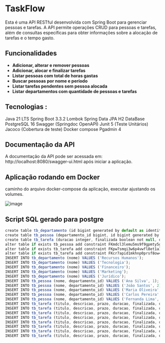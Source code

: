 # TaskFlow

Esta é uma API RESTful desenvolvida com Spring Boot para gerenciar pessoas e tarefas. A API permite operações CRUD para pessoas e tarefas, além de consultas específicas para obter informações sobre a alocação de tarefas e o tempo gasto.


## Funcionalidades

- **Adicionar, alterar e remover pessoas**
- **Adicionar, alocar e finalizar tarefas**
- **Listar pessoas com total de horas gastas**
- **Buscar pessoas por nome e período**
- **Listar tarefas pendentes sem pessoa alocada**
- **Listar departamentos com quantidade de pessoas e tarefas**


## Tecnologias : 
Java 21 LTS
Spring Boot  3.3.2 
Lombok
Spring Data JPA
H2 DataBase 
PostgreSQL 16
Swagger (Springdoc OpenAPI)
Junit 5 (Teste Unitários)
Jacoco (Cobertura de teste)
Docker compose 
Pgadmin 4


## Documentação da API
A documentação da API pode ser acessada em: http://localhost:8080/swagger-ui.html após iniciar a aplicação.

## Aplicação rodando em Docker

caminho do arquivo docker-compose da aplicação, executar ajustando os volumes. 

![image](https://github.com/user-attachments/assets/7b849639-c12e-49bc-a397-2e37844b5850)

## Script SQL gerado para postgre

```js 
create table tb_departamento (id bigint generated by default as identity, nome varchar(255), primary key (id));
create table tb_pessoa (departamento_id bigint, id bigint generated by default as identity, nome varchar(255), primary key (id));
create table tb_tarefa (duracao integer, finalizada boolean not null, departamento_id bigint, id bigint generated by default as identity, pessoa_id bigint, prazo TIMESTAMP WITHOUT TIME ZONE, descricao TEXT, titulo varchar(255), primary key (id));
alter table if exists tb_pessoa add constraint FKmdcl3lemu5ms9f9gpmty5gs8e foreign key (departamento_id) references tb_departamento;
alter table if exists tb_tarefa add constraint FKpw7smqi3w6p4vwfl8et1a1gop foreign key (departamento_id) references tb_departamento;
alter table if exists tb_tarefa add constraint FKcr7apid1mkhnp0prsf8ow4h5p foreign key (pessoa_id) references tb_pessoa;
INSERT INTO tb_departamento (nome) VALUES ('Recursos Humanos');
INSERT INTO tb_departamento (nome) VALUES ('Tecnologia');
INSERT INTO tb_departamento (nome) VALUES ('Financeiro');
INSERT INTO tb_departamento (nome) VALUES ('Marketing');
INSERT INTO tb_departamento (nome) VALUES ('Jurídico');
INSERT INTO tb_pessoa (nome, departamento_id) VALUES ('Ana Silva', 1);
INSERT INTO tb_pessoa (nome, departamento_id) VALUES ('João Santos', 2);
INSERT INTO tb_pessoa (nome, departamento_id) VALUES ('Maria Oliveira', 3);
INSERT INTO tb_pessoa (nome, departamento_id) VALUES ('Carlos Pereira', 4);
INSERT INTO tb_pessoa (nome, departamento_id) VALUES ('Fernanda Lima', 5);
INSERT INTO tb_tarefa (titulo, descricao, prazo, duracao, finalizada, departamento_id, pessoa_id) VALUES ('Recrutar novo funcionário', 'Recrutamento para a vaga de desenvolvedor', '2024-08-30 10:00:00', 100, true, 1, 1);
INSERT INTO tb_tarefa (titulo, descricao, prazo, duracao, finalizada, departamento_id, pessoa_id) VALUES ('Desenvolver nova funcionalidade', 'Implementar novo módulo no sistema', '2024-09-15 17:00:00', 120, true, 2, 2);
INSERT INTO tb_tarefa (titulo, descricao, prazo, duracao, finalizada, departamento_id, pessoa_id) VALUES ('Revisar relatórios financeiros', 'Analisar relatórios do último trimestre', '2024-08-25 15:00:00', 180, true, 3, 3);
INSERT INTO tb_tarefa (titulo, descricao, prazo, duracao, finalizada, departamento_id, pessoa_id) VALUES ('Campanha de marketing digital', 'Criar campanha para novo produto', '2024-09-10 12:00:00', 50, false, 3, 1);
INSERT INTO tb_tarefa (titulo, descricao, prazo, duracao, finalizada, departamento_id, pessoa_id) VALUES ('Atualização de contratos', 'Revisar e atualizar contratos legais', '2024-09-05 09:00:00', 40, false, 5, 1);
INSERT INTO tb_tarefa (titulo, descricao, prazo, duracao, finalizada, departamento_id, pessoa_id) VALUES ('Planejamento de projeto', 'Definir os requisitos e plano para o novo projeto', '2024-08-20 10:00:00', 0, false, 2, null);
INSERT INTO tb_tarefa (titulo, descricao, prazo, duracao, finalizada, departamento_id, pessoa_id) VALUES ('Revisão de procedimentos internos', 'Atualizar procedimentos internos da empresa', '2024-08-28 11:00:00', 0, false, 5, null);
INSERT INTO tb_tarefa (titulo, descricao, prazo, duracao, finalizada, departamento_id, pessoa_id) VALUES ('Treinamento de equipe', 'Realizar treinamento para a equipe de vendas', '2024-09-02 14:00:00', 0, false, 1, null);
```
